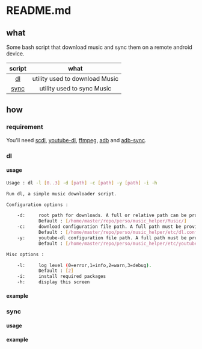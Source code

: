 # README.md

## what

Some bash script that download music and sync them on a remote android device.

| script        | what                           |
| :-:           | :-:                            |
| [dl](#dl)     | utility used to download Music |
| [sync](#sync) | utility used to sync Music     |

## how

### requirement

You'll need [scdl](1), [youtube-dl](2), [ffmpeg](3), [adb](4) and [adb-sync](5).

### dl

#### usage

```bash
Usage : dl -l [0..3] -d [path] -c [path] -y [path] -i -h

Run dl, a simple music downloader script.

Configuration options :

    -d:     root path for downloads. A full or relative path can be provide.
            Default : [/home/master/repo/perso/music_helper/Music/]
    -c:     download configuration file path. A full path must be provide.
            Default : [/home/master/repo/perso/music_helper/etc/dl.conf]
    -y:     youtube-dl configuration file path. A full path must be provide.
            Default : [/home/master/repo/perso/music_helper/etc/youtube-dl.conf]

Misc options :

    -l:     log level (0=error,1=info,2=warn,3=debug).
            Default : [2]
    -i:     install required packages
    -h:     display this screen
```

#### example


### sync

#### usage

#### example

[1]: https://github.com/flyingrub/scdl
[2]: https://github.com/ytdl-org/youtube-dl
[3]: mt
[4]: mt
[5]: https://github.com/google/adb-sync

